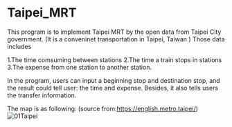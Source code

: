 # Taipei_MRT
This program is to implement Taipei MRT by the open data from Taipei City government. (It is a conveninet transportation in Taipei, Taiwan )
Those data includes

1.The time comsuming between stations
2.The time a train stops in stations
3.The expense from one station to another station.

In the program, users can input a beginning stop and destination stop, and the result could tell user: the time and expense.
Besides, it also tells users the transfer information.

The map is as following: (source from:https://english.metro.taipei/)
![01Taipei](https://user-images.githubusercontent.com/24763190/126902993-94a6d24c-420f-4f93-b235-e79b9d3f0ec8.jpg)

